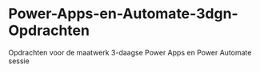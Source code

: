 # Power-Apps-en-Automate-3dgn-Opdrachten
 Opdrachten voor de maatwerk 3-daagse Power Apps en Power Automate sessie
